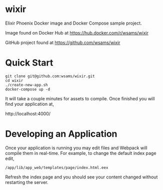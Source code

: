 # wixir

Elixir Phoenix Docker image and Docker Compose sample project.

Image found on Docker Hub at https://hub.docker.com/r/wsams/wixir

GitHub project found at https://github.com/wsams/wixir

# Quick Start

```
git clone git@github.com:wsams/wixir.git
cd wixir
./create-new-app.sh
docker-compose up -d
```

It will take a couple minutes for assets to compile. Once finished you will find your application at,

http://localhost:4000/

# Developing an Application

Once your application is running you may edit files and Webpack will compile them in real-time. For example, to change the default index page edit,

```
/app/lib/app_web/templates/page/index.html.eex
```

Refresh the index page and you should see your content changed without restarting the server.
